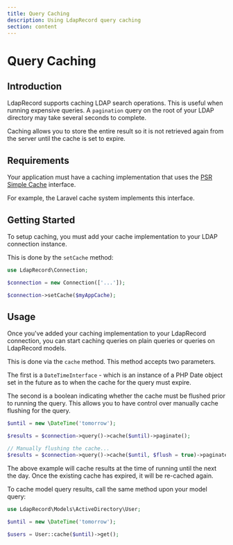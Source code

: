 ```yaml
---
title: Query Caching
description: Using LdapRecord query caching
section: content
---
```


# Query Caching

## Introduction

LdapRecord supports caching LDAP search operations. This is useful when running
expensive queries. A `pagination` query on the root of your LDAP directory
may take several seconds to complete.

Caching allows you to store the entire result so it is not retrieved again
from the server until the cache is set to expire.

## Requirements

Your application must have a caching implementation that uses the
[PSR Simple Cache](https://github.com/php-fig/simple-cache) interface.

For example, the Laravel cache system implements this interface.

## Getting Started

To setup caching, you must add your cache implementation to your LDAP connection instance.

This is done by the `setCache` method:

```php
use LdapRecord\Connection;

$connection = new Connection(['...']);

$connection->setCache($myAppCache);
```

## Usage

Once you've added your caching implementation to your LdapRecord connection, you
can start caching queries on plain queries or queries on LdapRecord models.

This is done via the `cache` method. This method accepts two parameters.

The first is a `DateTimeInterface` - which is an instance of a PHP Date
object set in the future as to when the cache for the query must expire.

The second is a boolean indicating whether the cache must be flushed
prior to running the query. This allows you to have control over
manually cache flushing for the query.

```php
$until = new \DateTime('tomorrow');

$results = $connection->query()->cache($until)->paginate();

// Manually flushing the cache...
$results = $connection->query()->cache($until, $flush = true)->paginate();
```

The above example will cache results at the time of running until the next the day.
Once the existing cache has expired, it will be re-cached again.

To cache model query results, call the same method upon your model query:

```php
use LdapRecord\Models\ActiveDirectory\User;

$until = new \DateTime('tomorrow');

$users = User::cache($until)->get();
```

